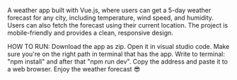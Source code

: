A weather app built with Vue.js, where users can get a 5-day weather forecast for any city, including temperature, wind speed, and humidity. Users can also fetch the forecast using their current location. The project is mobile-friendly and provides a clean, responsive design.

HOW TO RUN:
Download the app as zip.
Open it in visual studio code.
Make sure you're on the right path in terminal that has the app. 
Write to terminal: "npm install" and after that "npm run dev".
Copy the address and paste it to a web browser.
Enjoy the weather forecast 😎
